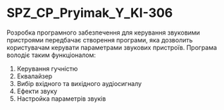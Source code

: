 # SPZ_CP_Pryimak_Y_KI-306

Розробка програмного забезпечення для керування звуковими пристроями передбачає створення програми,
яка дозволить користувачам керувати параметрами звукових пристроїв.
Програма володіє таким функціоналом:
1. Керування гучністю
2. Еквалайзер
3. Вибір вхідного та вихідного аудіосигналу
4. Ефекти звуку
5. Настройка параметрів звуків
